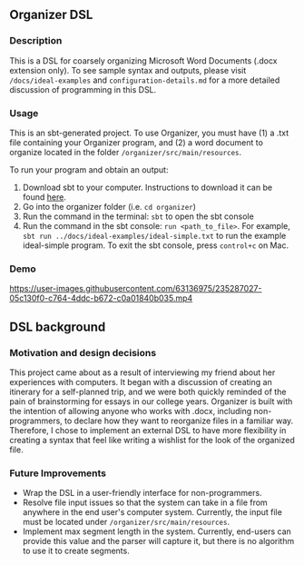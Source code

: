 ## Organizer DSL

### Description
This is a DSL for coarsely organizing Microsoft Word Documents (.docx extension only). To see sample syntax and outputs, please visit `/docs/ideal-examples` and `configuration-details.md` for a more detailed discussion of programming in this DSL.

### Usage
This is an sbt-generated project. To use Organizer, you must have (1) a .txt file containing your Organizer program, and (2) a word document to organize located in the folder `/organizer/src/main/resources`. 

To run your program and obtain an output:
1. Download sbt to your computer. Instructions to download it can be found [here](https://www.scala-sbt.org/download.html).
2. Go into the organizer folder (i.e. `cd organizer`)
3. Run the command in the terminal: `sbt` to open the sbt console
4. Run the command in the sbt console: `run <path_to_file>`. For example, `sbt run ../docs/ideal-examples/ideal-simple.txt` to run the example ideal-simple program. To exit the sbt console, press `control+c` on Mac.

### Demo
https://user-images.githubusercontent.com/63136975/235287027-05c130f0-c764-4ddc-b672-c0a01840b035.mp4

## DSL background

### Motivation and design decisions
This project came about as a result of interviewing my friend about her experiences with computers. It began with a discussion of creating an itinerary for a self-planned trip, and we were both quickly reminded of the pain of brainstorming for essays in our college years. Organizer is built with the intention of allowing anyone who works with .docx, including non-programmers, to declare how they want to reorganize files in a familiar way. Therefore, I chose to implement an external DSL to have more flexibility in creating a syntax that feel like writing a wishlist for the look of the organized file.

### Future Improvements
- Wrap the DSL in a user-friendly interface for non-programmers.
- Resolve file input issues so that the system can take in a file from anywhere in the end user's computer system. Currently, the input file must be located under `/organizer/src/main/resources`.
- Implement max segment length in the system. Currently, end-users can provide this value and the parser will capture it, but there is no algorithm to use it to create segments. 


